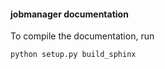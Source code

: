 #### jobmanager documentation
To compile the documentation, run

    python setup.py build_sphinx


